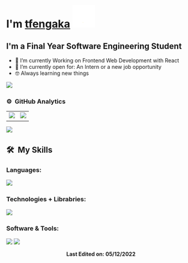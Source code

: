 <h1 >I'm <a href="https://github.com/tfengaka"><strong>tfengaka</strong><a> <img src="https://github.com/Kathryn-Jie/Kathryn-Jie/blob/main/wave.gif" width="60px"/></h1>

## I'm a Final Year Software Engineering Student

- 🌱 I’m currently Working on Frontend Web Development with React
- 🤔 I’m currently open for: An Intern or a new job opportunity
- 🤓 Always learning new things

<img src="https://user-images.githubusercontent.com/73097560/115834477-dbab4500-a447-11eb-908a-139a6edaec5c.gif">

### ⚙️ &nbsp;**GitHub Analytics**

<table style="width:100%">
  <tr>
    <td>
  <img height="200em" src="https://github-readme-stats.vercel.app/api?username=tfengaka&show_icons=true&theme=tokyonight&hide_border=true" />
    </td>
    <td>  <img height="200em" src="https://github-readme-stats.vercel.app/api/top-langs/?username=tfengaka&langs_count=8&layout=compact&hide_border=true&theme=tokyonight" /></td>
  </tr>
</table>
<img src="https://user-images.githubusercontent.com/73097560/115834477-dbab4500-a447-11eb-908a-139a6edaec5c.gif">

## **🛠 &nbsp;My Skills**

### **Languages:**
  <img src="https://skillicons.dev/icons?i=html,css,js,ts,java,graphql" />

### **Technologies + Librabries:**
  <img src="https://skillicons.dev/icons?i=nodejs,express,spring,mongodb,react,redux,apollo,firebase,scss,tailwind,mui" />

### **Software & Tools:**
  <img src="https://skillicons.dev/icons?i=git,github,vscode,idea,figma,ps" />
  <img src="https://user-images.githubusercontent.com/73097560/115834477-dbab4500-a447-11eb-908a-139a6edaec5c.gif">

<div align="center">

**Last Edited on: 05/12/2022**
</div>

